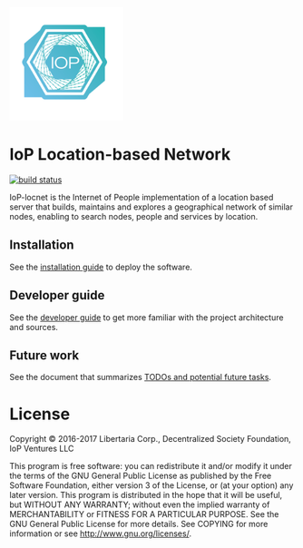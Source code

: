 <img width=200px src="https://github.com/Internet-of-People/iop-resources/blob/master/logo/v2/logo_iop.png" alt="IoP Logo">

# IoP Location-based Network
[![build status](https://travis-ci.org/Internet-of-People/iop-location-based-network/badges/master/build.svg)](https://travis-ci.org/Internet-of-People/iop-location-based-network/commits/master)

IoP-locnet is the Internet of People implementation of a location based server that builds,
maintains and explores a geographical network of similar nodes,
enabling to search nodes, people and services by location.

## Installation

See the [installation guide](doc/INSTALL.md) to deploy the software.

## Developer guide

See the [developer guide](doc/DeveloperGuide.md) to get more familiar with the project architecture and sources.

## Future work

See the document that summarizes [TODOs and potential future tasks](doc/TODO.md).

# License

Copyright © 2016-2017 Libertaria Corp., Decentralized Society Foundation, IoP Ventures LLC

This program is free software: you can redistribute it and/or modify it under the terms of the GNU General Public License as published by the Free Software Foundation, either version 3 of the License, or (at your option) any later version.
This program is distributed in the hope that it will be useful, but WITHOUT ANY WARRANTY; without even the implied warranty of MERCHANTABILITY or FITNESS FOR A PARTICULAR PURPOSE. See the GNU General Public License for more details.
See COPYING for more information or see http://www.gnu.org/licenses/.

